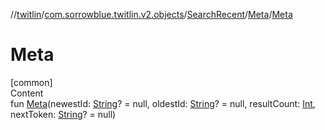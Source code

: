 //[twitlin](../../../index.md)/[com.sorrowblue.twitlin.v2.objects](../../index.md)/[SearchRecent](../index.md)/[Meta](index.md)/[Meta](-meta.md)



# Meta  
[common]  
Content  
fun [Meta](-meta.md)(newestId: [String](https://kotlinlang.org/api/latest/jvm/stdlib/kotlin/-string/index.html)? = null, oldestId: [String](https://kotlinlang.org/api/latest/jvm/stdlib/kotlin/-string/index.html)? = null, resultCount: [Int](https://kotlinlang.org/api/latest/jvm/stdlib/kotlin/-int/index.html), nextToken: [String](https://kotlinlang.org/api/latest/jvm/stdlib/kotlin/-string/index.html)? = null)  



